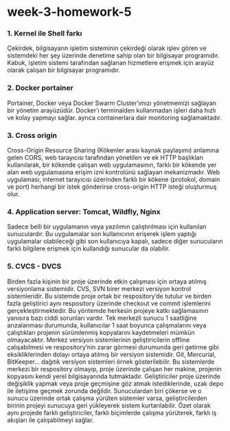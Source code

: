 # week-3-homework-5
### 1. Kernel ile Shell farkı
Çekirdek, bilgisayarın işletim sisteminin çekirdeği olarak işlev gören ve sistemdeki her şey üzerinde denetime sahip 
olan bir bilgisayar programıdır. Kabuk, işletim sistemi tarafından sağlanan hizmetlere erişmek için arayüz olarak 
çalışan bir bilgisayar programıdır.
### 2. Docker portainer
Portainer, Docker veya Docker Swarm Cluster’ımızı yönetmemizi sağlayan bir yönetim arayüzüdür. Docker’ı terminalden 
kullanmadan işleri daha hızlı ve kolay yapmayı sağlar. ayrıca containerlara dair monitoring sağlamaktadır.
### 3. Cross origin
Cross-Origin Resource Sharing (Kökenler arası kaynak paylaşımı) anlamına gelen CORS, web tarayıcısı tarafından yönetilen
ve ek HTTP başlıkları kullanılarak, bir kökende çalışan web uygulamasının, farklı bir kökende yer alan web uygulamasına
erişim izni kontrolünü sağlayan mekanizmadır. Web uygulaması, internet tarayıcısı üzerinden farklı bir kökene (protokol,
domain ve port) herhangi bir istek gönderirse cross-origin HTTP isteği oluşturmuş olur.
### 4. Application server: Tomcat, Wildfly, Nginx
Sadece belli bir uygulamanın veya yazılımın çalıştırılması için kullanılan sunuculardır. Bu uygulamalar son kullanıcının
erişerek işlem yaptığı uygulamalar olabileceği gibi son kullanıcıya kapalı, sadece diğer sunucuların farklı bilgilere 
erişmek için kullandığı sunucular da olabilir.
### 5. CVCS - DVCS
Birden fazla kişinin bir proje üzerinde etkin çalışması için ortaya atılmış versiyonlama sistemidir. CVS, SVN birer 
merkezi versiyon kontrol sistemleridir. 
Bu sistemde proje ortak bir respository’de tutulur ve birden fazla geliştirici 
aynı respository üzerinde checkout ve commit işlemlerini gerçekleştirmektedir. Bu yöntemde herkesin projeye katkı 
sağlamasının yanısıra bazı ciddi sorunları vardır. Tek merkezli sunucu 1 saatliğine arızalanması durumunda, kullanıcılar
1 saat boyunca çalışmalarını veya çalıştıkları projenin sürümlenmiş kopyalarını kaydetmeleri mümkün olmayacaktır.
Merkez versiyon sistemlerinin geliştiricilerin offline çalışabilmesi ve respository’nin zarar görmesi durumunda geri 
getirme gibi eksikliklerinden dolayı ortaya atılmış bir versiyon sistemidir. Git, Mercurial, BitKeeper… dağıtık versiyon
sistemleri örnek gösterilebilir. 
Bu sistemlerde merkezi bir respository olmayıp, proje üzerinde çalışan her makine, 
projenin kopyasını kendi yerel bilgisayarında tutmaktadır. Geliştiriciler proje üzerinde değişiklik yapmak veya proje 
geçmişine göz atmak istediklerinde, uzak depo ile iletişime geçmek zorunda değildir. Sunuculardan biri çökerse ve o 
sunucu üzerinde ortak çalışma yürüten sistemler varsa, geliştircilerden birinin projeyi sunucuya geri yükleyerek sistem 
kurtarılabilir. Özet olarak aynı projede farklı geliştiriciler, farklı biçimlerde çalışma yürüterek, farklı iş akışları 
ile çalışabilmeyi sağlar.

